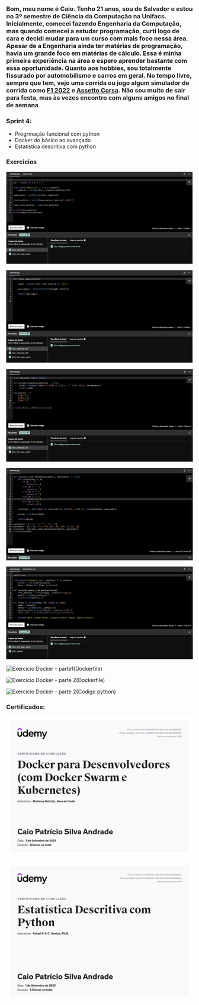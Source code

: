 ### Bom, meu nome é Caio. Tenho 21 anos, sou de Salvador e estou no 3º semestre de Ciência da Computação na Unifacs. Inicialmente, comecei fazendo Engenharia da Computação, mas quando comecei a estudar programação, curti logo de cara e decidi mudar para um curso com mais foco nessa área. Apesar de a Engenharia ainda ter matérias de programação, havia um grande foco em matérias de cálculo. Essa é minha primeira experiência na área e espero aprender bastante com essa oportunidade. Quanto aos hobbies, sou totalmente fissurado por automobilismo e carros em geral. No tempo livre, sempre que tem, vejo uma corrida ou jogo algum simulador de corrida como [F1 2022](https://store.steampowered.com/app/1692250/F1_22/) e [Assetto Corsa](https://store.steampowered.com/app/244210/Assetto_Corsa/). Não sou muito de sair para festa, mas às vezes encontro com alguns amigos no final de semana

### **Sprint 4:**
* Progrmação funcional com python
* Docker do básico ao avançado
* Estatística descritiva com python


### Exercicios

![Exercicio 1](<../Sprint_4/evidencias/Sprint 4 Ex1.png>)

![Exercicio 2](<../Sprint_4/evidencias/Sprint 4 Ex2.png>)

![Exercicio 3](<../Sprint_4/evidencias/Sprint 4 Ex3.png>)

![Exercicio 4](<../Sprint_4/evidencias/Sprint 4 Ex4.png>)

![Exercicio 5](<../Sprint_4/evidencias/Sprint 4 Ex5.png>)

![Exercicio Docker - parte1(Dockerfile)](<../evidencias/Sprint 4 Docker - parte1.png>)

![Exercicio Docker - parte 2(Dockerfile)](<../evidencias/Sprint 4 Docker - parte2(Dockerfile).png>)

![Exercicio Docker - parte 2(Codigo python)](<../evidencias/Sprint 4 Docker - parte2(codigo python).png>)

### Certificados:

![Curso Docker](<../Sprint_4/certificados/Curso Docker.png>)

![Estatistica descritiva com python](<../Sprint_4/certificados/Estatistica descritiva com python.png>)